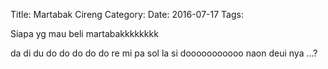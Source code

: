 Title: Martabak Cireng
Category: 
Date: 2016-07-17
Tags: 

Siapa yg mau beli martabakkkkkkkk

da di du do do do do do re mi pa sol la si dooooooooooo
naon deui nya ...?